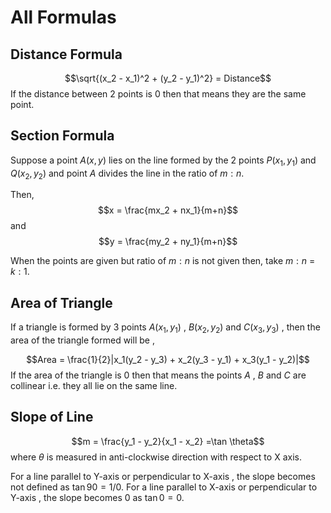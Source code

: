 # All Formulas 
## Distance Formula
$$\sqrt{(x_2 - x_1)^2 + (y_2 - y_1)^2} = Distance$$
If the distance between 2 points is 0 then that means they are the same point.


## Section Formula 
Suppose a point $A(x,y)$ lies on the line formed by the 2 points $P(x_1 , y_1)$ and $Q(x_2 , y_2)$
and point $A$ divides the line in the ratio of $m : n$.

Then,
$$x = \frac{mx_2 + nx_1}{m+n}$$
and 
$$y = \frac{my_2 + ny_1}{m+n}$$

When the points are given but ratio of $m:n$ is not given then,
take $m:n$ = $k:1$.


## Area of Triangle
If a triangle is formed by 3 points $A(x_1,y_1)$ , $B(x_2,y_2)$ and $C(x_3,y_3)$ ,
then the area of the triangle formed will be ,

$$Area = \frac{1}{2}|x_1(y_2 - y_3) + x_2(y_3 - y_1) + x_3(y_1 - y_2)|$$
If the area of the triangle is 0 then that means the points $A$ , $B$ and $C$ are collinear i.e. they all lie on the same line.


## Slope of Line
$$m = \frac{y_1 - y_2}{x_1 - x_2} =\tan \theta$$
where $\theta$ is measured in anti-clockwise direction with respect to X axis.

For a line parallel to Y-axis or perpendicular to X-axis , the slope becomes not defined as 
$\tan90 = 1/0$.
For a line parallel to X-axis or perpendicular to Y-axis , the slope becomes 0 as $\tan0 = 0$.



